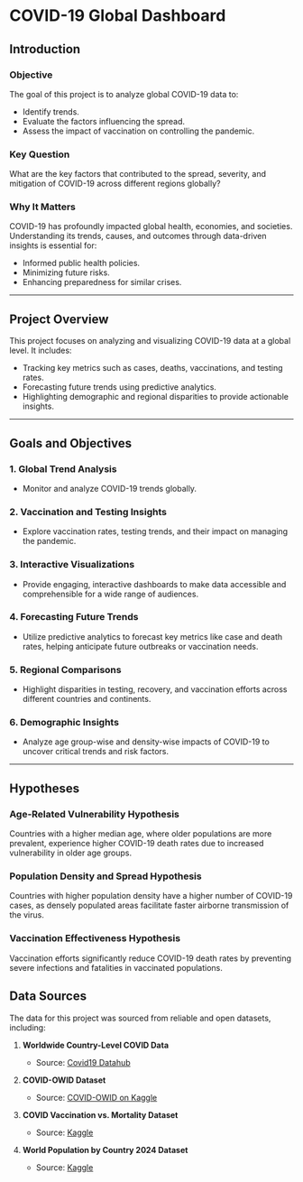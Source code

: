 # COVID-19 Global Dashboard

## **Introduction**

### **Objective**
The goal of this project is to analyze global COVID-19 data to:
- Identify trends.
- Evaluate the factors influencing the spread.
- Assess the impact of vaccination on controlling the pandemic.

### **Key Question**
What are the key factors that contributed to the spread, severity, and mitigation of COVID-19 across different regions globally?

### **Why It Matters**
COVID-19 has profoundly impacted global health, economies, and societies. Understanding its trends, causes, and outcomes through data-driven insights is essential for:
- Informed public health policies.
- Minimizing future risks.
- Enhancing preparedness for similar crises.

---

## **Project Overview**
This project focuses on analyzing and visualizing COVID-19 data at a global level. It includes:
- Tracking key metrics such as cases, deaths, vaccinations, and testing rates.
- Forecasting future trends using predictive analytics.
- Highlighting demographic and regional disparities to provide actionable insights.

---

## **Goals and Objectives**

### **1. Global Trend Analysis**
- Monitor and analyze COVID-19 trends globally.

### **2. Vaccination and Testing Insights**
- Explore vaccination rates, testing trends, and their impact on managing the pandemic.

### **3. Interactive Visualizations**
- Provide engaging, interactive dashboards to make data accessible and comprehensible for a wide range of audiences.

### **4. Forecasting Future Trends**
- Utilize predictive analytics to forecast key metrics like case and death rates, helping anticipate future outbreaks or vaccination needs.

### **5. Regional Comparisons**
- Highlight disparities in testing, recovery, and vaccination efforts across different countries and continents.

### **6. Demographic Insights**
- Analyze age group-wise and density-wise impacts of COVID-19 to uncover critical trends and risk factors.

---

## **Hypotheses**

### **Age-Related Vulnerability Hypothesis**
Countries with a higher median age, where older populations are more prevalent, experience higher COVID-19 death rates due to increased vulnerability in older age groups.

### **Population Density and Spread Hypothesis**
Countries with higher population density have a higher number of COVID-19 cases, as densely populated areas facilitate faster airborne transmission of the virus.

### **Vaccination Effectiveness Hypothesis**
Vaccination efforts significantly reduce COVID-19 death rates by preventing severe infections and fatalities in vaccinated populations.


## Data Sources
The data for this project was sourced from reliable and open datasets, including:

1. **Worldwide Country-Level COVID Data**  
   - Source: [Covid19 Datahub](https://covid19datahub.io/articles/data.html)

2. **COVID-OWID Dataset**  
   - Source: [COVID-OWID on Kaggle](https://www.kaggle.com/datasets/shiv28/covidowid)

3. **COVID Vaccination vs. Mortality Dataset**  
   - Source: [Kaggle](https://www.kaggle.com/datasets/sinakaraji/covid-vaccination-vs-death)

4. **World Population by Country 2024 Dataset**  
   - Source: [Kaggle](https://www.kaggle.com/datasets/dataanalyst001/world-population-by-country-2024)




